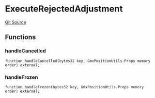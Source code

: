 # ExecuteRejectedAdjustment
[Git Source](https://github.com/GMX-Blueberry-Club/puppet-contracts/blob/2183e6f52c6ba1495da1bef62e515f52d5da1868/src/position/logic/ExecuteRejectedAdjustment.sol)


## Functions
### handleCancelled


```solidity
function handleCancelled(bytes32 key, GmxPositionUtils.Props memory order) external;
```

### handleFrozen


```solidity
function handleFrozen(bytes32 key, GmxPositionUtils.Props memory order) external;
```

